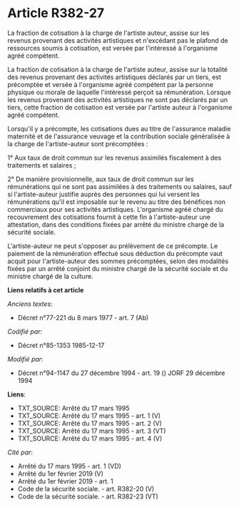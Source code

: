 # Article R382-27

La fraction de cotisation à la charge de l'artiste auteur, assise sur les revenus provenant des activités artistiques et
n'excédant pas le plafond de ressources soumis à cotisation, est versée par l'intéressé à l'organisme agréé compétent. 

La fraction de cotisation à la charge de l'artiste auteur, assise sur la totalité des revenus provenant des activités
artistiques déclarés par un tiers, est précomptée et versée à l'organisme agréé compétent par la personne physique ou morale
de laquelle l'intéressé perçoit sa rémunération. Lorsque les revenus provenant des activités artistiques ne sont pas déclarés
par un tiers, cette fraction de cotisation est versée par l'artiste auteur à l'organisme agréé compétent. 

Lorsqu'il y a précompte, les cotisations dues au titre de l'assurance maladie maternité et de l'assurance veuvage et la
contribution sociale généralisée à la charge de l'artiste-auteur sont précomptées :

1° Aux taux de droit commun sur les revenus assimilés fiscalement à des traitements et salaires ;

2° De manière provisionnelle, aux taux de droit commun sur les rémunérations qui ne sont pas assimilées à des traitements ou
salaires, sauf si l'artiste-auteur justifie auprès des personnes qui lui versent les rémunérations qu'il est imposable sur le
revenu au titre des bénéfices non commerciaux pour ses activités artistiques. L'organisme agréé chargé du recouvrement des
cotisations fournit à cette fin à l'artiste-auteur une attestation, dans des conditions fixées par arrêté du ministre chargé
de la sécurité sociale.

L'artiste-auteur ne peut s'opposer au prélèvement de ce précompte. Le paiement de la rémunération effectué sous déduction du
précompte vaut acquit pour l'artiste-auteur des sommes précomptées, selon des modalités fixées par un arrêté conjoint du
ministre chargé de la sécurité sociale et du ministre chargé de la culture.

**Liens relatifs à cet article**

_Anciens textes_:

  - Décret n°77-221 du 8 mars 1977 - art. 7 (Ab)

_Codifié par_:

  - Décret n°85-1353 1985-12-17

_Modifié par_:

  - Décret n°94-1147 du 27 décembre 1994 - art. 19 () JORF 29 décembre 1994

**Liens**:

  - TXT_SOURCE: Arrêté du 17 mars 1995
  - TXT_SOURCE: Arrêté du 17 mars 1995 - art. 1 (V)
  - TXT_SOURCE: Arrêté du 17 mars 1995 - art. 2 (V)
  - TXT_SOURCE: Arrêté du 17 mars 1995 - art. 3 (VT)
  - TXT_SOURCE: Arrêté du 17 mars 1995 - art. 4 (V)

_Cité par_:

  - Arrêté du 17 mars 1995 - art. 1 (VD)
  - Arrêté du 1er février 2019 (V)
  - Arrêté du 1er février 2019 - art. 1
  - Code de la sécurité sociale. - art. R382-20 (V)
  - Code de la sécurité sociale. - art. R382-23 (VT)
